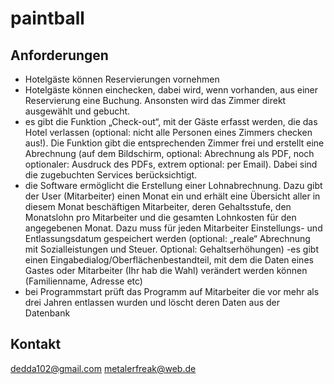 # paintball

## Anforderungen

- Hotelgäste können Reservierungen vornehmen
- Hotelgäste können einchecken, dabei wird, wenn vorhanden, aus einer
Reservierung eine Buchung. Ansonsten wird das Zimmer direkt ausgewählt und gebucht.
- es gibt die Funktion „Check-out“, mit der Gäste erfasst werden, die das Hotel verlassen (optional: nicht alle
Personen eines Zimmers checken aus!). Die Funktion gibt die entsprechenden Zimmer frei und
erstellt eine Abrechnung (auf dem Bildschirm, optional: Abrechnung als PDF, noch optionaler:
Ausdruck des PDFs, extrem optional: per Email). Dabei sind die zugebuchten Services berücksichtigt.
- die Software ermöglicht die Erstellung einer Lohnabrechnung. Dazu gibt der User
(Mitarbeiter) einen Monat ein und erhält eine Übersicht aller in diesem Monat beschäftigen
Mitarbeiter, deren Gehaltsstufe, den Monatslohn pro Mitarbeiter und die gesamten Lohnkosten  für  den angegebenen Monat. Dazu muss für jeden Mitarbeiter Einstellungs- und Entlassungsdatum gespeichert werden (optional: „reale“ Abrechnung mit Sozialleistungen und Steuer. Optional: Gehaltserhöhungen)
-es gibt einen Eingabedialog/Oberflächenbestandteil, mit dem die Daten eines Gastes oder Mitarbeiter
(Ihr hab die Wahl) verändert werden können (Familienname, Adresse etc)
- bei Programmstart prüft das Programm auf Mitarbeiter die vor mehr als drei Jahren
entlassen wurden und löscht deren Daten aus der Datenbank

## Kontakt

dedda102@gmail.com
metalerfreak@web.de